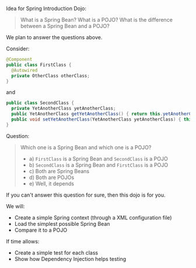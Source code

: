 Idea for Spring Introduction Dojo:

> What is a Spring Bean? What is a POJO? What is the difference between a Spring Bean and a POJO?

We plan to answer the questions above.

Consider:

```java
@Component
public class FirstClass {
  @Autowired
  private OtherClass otherClass;
}
```

and 

```java
public class SecondClass {
  private YetAnotherClass yetAnotherClass;
  public YetAnotherClass getYetAnotherClass() { return this.yetAnotherClass; }
  public void setYetAnotherClass(YetAnotherClass yetAnotherClass) { this.yetAnotherClass = yetAnotherClass; }
}
```

Question:

> Which one is a Spring Bean and which one is a POJO?
>
> - a) `FirstClass` is a Spring Bean and `SecondClass` is a POJO
> - b) `SecondClass` is a Spring Bean and `FirstClass` is a POJO
> - c) Both are Spring Beans
> - d) Both are POJOs
> - e) Well, it depends

If you can't answer this question for sure, then this dojo is for you.

We will:

- Create a simple Spring context (through a XML configuration file)
- Load the simplest possible Spring Bean
- Compare it to a POJO

If time allows:

- Create a simple test for each class
- Show how Dependency Injection helps testing
